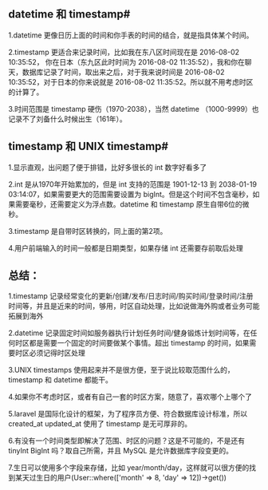 ## datetime 和 timestamp#
1.datetime 更像日历上面的时间和你手表的时间的结合，就是指具体某个时间。

2.timestamp 更适合来记录时间，比如我在东八区时间现在是 2016-08-02 10:35:52， 你在日本（东九区此时时间为 2016-08-02 11:35:52），我和你在聊天，数据库记录了时间，取出来之后，对于我来说时间是 2016-08-02 10:35:52，对于日本的你来说就是 2016-08-02 11:35:52。所以就不用考虑时区的计算了。

3.时间范围是 timestamp 硬伤（1970-2038），当然 datetime （1000-9999）也记录不了刘备什么时候出生（161年）。

## timestamp 和 UNIX timestamp#
1.显示直观，出问题了便于排错，比好多很长的 int 数字好看多了

2.int 是从1970年开始累加的，但是 int 支持的范围是 1901-12-13 到 2038-01-19 03:14:07，如果需要更大的范围需要设置为 bigInt。但是这个时间不包含毫秒，如果需要毫秒，还需要定义为浮点数。datetime 和 timestamp 原生自带6位的微秒。

3.timestamp 是自带时区转换的，同上面的第2项。

4.用户前端输入的时间一般都是日期类型，如果存储 int 还需要存前取后处理

## 总结：
1.timestamp 记录经常变化的更新/创建/发布/日志时间/购买时间/登录时间/注册时间等，并且是近来的时间，够用，时区自动处理，比如说做海外购或者业务可能拓展到海外

2.datetime 记录固定时间如服务器执行计划任务时间/健身锻炼计划时间等，在任何时区都是需要一个固定的时间要做某个事情。超出 timestamp 的时间，如果需要时区必须记得时区处理

3.UNIX timestamps 使用起来并不是很方便，至于说比较取范围什么的，timestamp 和 datetime 都能干。

4.如果你不考虑时区，或者有自己一套的时区方案，随意了，喜欢哪个上哪个了

5.laravel 是国际化设计的框架，为了程序员方便、符合数据库设计标准，所以 created_at updated_at 使用了 timestamp 是无可厚非的。

6.有没有一个时间类型即解决了范围、时区的问题？这是不可能的，不是还有 tinyInt BigInt 吗？取自己所需，并且 MySQL 是允许数据库字段变更的。

7.生日可以使用多个字段来存储，比如 year/month/day，这样就可以很方便的找到某天过生日的用户(User::where(['month' => 8, 'day' => 12])->get())
